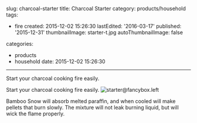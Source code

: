 slug: charcoal-starter
title: Charcoal Starter
category: products/household
tags:
  - fire
created: 2015-12-02 15:26:30
lastEdited: '2016-03-17'
published: '2015-12-31'
thumbnailImage: starter-t.jpg
autoThumbnailImage: false

categories:
  - products
  - household
date: 2015-12-02 15:26:30
---
Start your charcoal cooking fire easily.
<!-- excerpt -->
Start your charcoal cooking fire easily.
![starter@fancybox.left](@pathToMe/starter.jpg "slow burning charcoal lighter")

Bamboo Snow will absorb melted paraffin, and when cooled will make pellets that burn slowly.  The mixture will not leak burning liquid, but will wick the flame properly.
